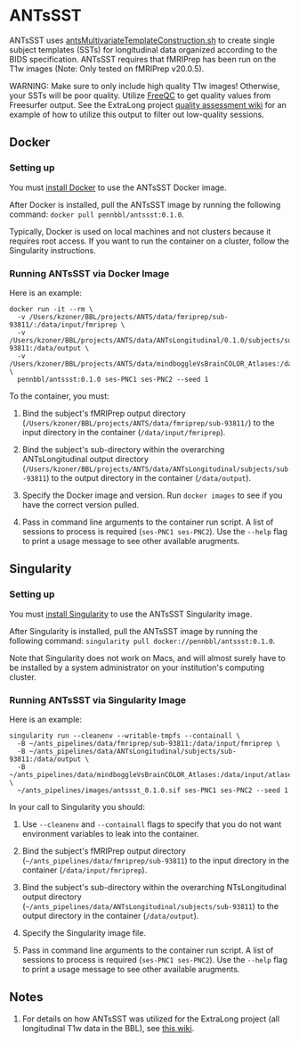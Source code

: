 # ANTsSST

ANTsSST uses [antsMultivariateTemplateConstruction.sh](https://github.com/ANTsX/ANTs/blob/master/Scripts/antsMultivariateTemplateConstruction.sh) to create single subject templates (SSTs) for longitudinal data organized according to the BIDS specification.
ANTsSST requires that fMRIPrep has been run on the T1w images (Note: Only tested on fMRIPrep v20.0.5).

WARNING: Make sure to only include high quality T1w images! Otherwise, your
SSTs will be poor quality. Utilize [FreeQC](https://github.com/PennBBL/freeqc)
to get quality values from Freesurfer output. See the ExtraLong project
[quality assessment wiki](https://github.com/PennBBL/ExtraLong/wiki/1.-Quality-Assessment)
for an example of how to utilize this output to filter out low-quality sessions.

## Docker
### Setting up
You must [install Docker](https://docs.docker.com/get-docker/) to use the ANTsSST
Docker image.

After Docker is installed, pull the ANTsSST image by running the following command:
`docker pull pennbbl/antssst:0.1.0`.

Typically, Docker is used on local machines and not clusters because it requires
root access. If you want to run the container on a cluster, follow the Singularity instructions.

### Running ANTsSST via Docker Image
Here is an example:
```
docker run -it --rm \
  -v /Users/kzoner/BBL/projects/ANTS/data/fmriprep/sub-93811/:/data/input/fmriprep \
  -v /Users/kzoner/BBL/projects/ANTS/data/ANTsLongitudinal/0.1.0/subjects/sub-93811:/data/output \
  -v /Users/kzoner/BBL/projects/ANTS/data/mindboggleVsBrainCOLOR_Atlases:/data/input/atlases \
  pennbbl/antssst:0.1.0 ses-PNC1 ses-PNC2 --seed 1
```

To the container, you must:
1. Bind the subject's fMRIPrep output directory (`/Users/kzoner/BBL/projects/ANTS/data/fmriprep/sub-93811/`) to the input directory in the container (`/data/input/fmriprep`).

2. Bind the subject's sub-directory within the overarching ANTsLongitudinal output directory (`/Users/kzoner/BBL/projects/ANTS/data/ANTsLongitudinal/subjects/sub-93811`) to the output directory in the container (`/data/output`).

3. Specify the Docker image and version. Run `docker images` to see if you have the correct version pulled.

4. Pass in command line arguments to the container run script. A list of sessions to process is required (`ses-PNC1 ses-PNC2`). Use the `--help` flag to print a usage message to see other available arugments.

## Singularity
### Setting up
You must [install Singularity](https://singularity.lbl.gov/docs-installation) to
use the ANTsSST Singularity image.

After Singularity is installed, pull the ANTsSST image by running the following command:
`singularity pull docker://pennbbl/antssst:0.1.0`.

Note that Singularity does not work on Macs, and will almost surely have to be
installed by a system administrator on your institution's computing cluster.

### Running ANTsSST via Singularity Image
Here is an example:
```
singularity run --cleanenv --writable-tmpfs --containall \
  -B ~/ants_pipelines/data/fmriprep/sub-93811:/data/input/fmriprep \
  -B ~/ants_pipelines/data/ANTsLongitudinal/subjects/sub-93811:/data/output \
  -B ~/ants_pipelines/data/mindboggleVsBrainCOLOR_Atlases:/data/input/atlases \
  ~/ants_pipelines/images/antssst_0.1.0.sif ses-PNC1 ses-PNC2 --seed 1 

```
In your call to Singularity you should:
1. Use `--cleanenv` and `--containall` flags to specify that you do not want environment variables to leak into the container.

2. Bind the subject's fMRIPrep output directory (`~/ants_pipelines/data/fmriprep/sub-93811`) to the input directory in the container (`/data/input/fmriprep`).

3. Bind the subject's sub-directory within the overarching NTsLongitudinal output directory (`~/ants_pipelines/data/ANTsLongitudinal/subjects/sub-93811`) to the output directory in the container (`/data/output`).

4. Specify the Singularity image file.

5. Pass in command line arguments to the container run script. A list of sessions to process is required (`ses-PNC1 ses-PNC2`). Use the `--help` flag to print a usage message to see other available arugments.

<!-- ## Example Scripts
See [this script](https://github.com/PennBBL/ExtraLong/blob/master/scripts/process/ANTsLong/submitANTsSST_v0.0.7.py)
for an example of building individual launch scripts for each subject with fMRIPrep output.
Note that `/project/ExtraLong/data/qualityAssessment/antssstExclude.csv` has a column
for the subject ID (`bblid`), a column for the session ID (`seslabel`), and a
column for whether or not to exclude that particular subject/session combination
from the construction of the single subject template (`antssstExclude`). -->

## Notes
1. For details on how ANTsSST was utilized for the ExtraLong project (all
longitudinal T1w data in the BBL), see [this wiki](https://github.com/PennBBL/ExtraLong/wiki).

